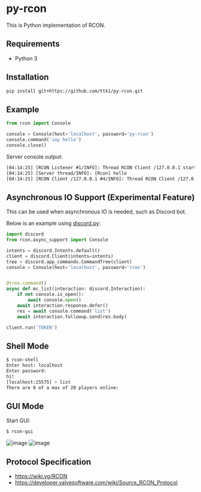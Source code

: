 # py-rcon

This is Python implementation of RCON.

## Requirements

* Python 3

## Installation

```sh
pip install git+https://github.com/ttk1/py-rcon.git
```

## Example

```py
from rcon import Console

console = Console(host='localhost', password='py-rcon')
console.command('say hello')
console.close()
```

Server console output:

```txt
[04:14:25] [RCON Listener #1/INFO]: Thread RCON Client /127.0.0.1 started
[04:14:25] [Server thread/INFO]: [Rcon] hello
[04:14:25] [RCON Client /127.0.0.1 #4/INFO]: Thread RCON Client /127.0.0.1 shutting down
```

## Asynchronous IO Support (Experimental Feature)

This can be used when asynchronous IO is needed, such as Discord bot.

Below is an example using [discord.py](https://github.com/Rapptz/discord.py):

```py
import discord
from rcon.async_support import Console

intents = discord.Intents.default()
client = discord.Client(intents=intents)
tree = discord.app_commands.CommandTree(client)
console = Console(host='localhost', password='rcon')


@tree.command()
async def mc_list(interaction: discord.Interaction):
    if not console.is_open():
        await console.open()
    await interaction.response.defer()
    res = await console.command('list')
    await interaction.followup.send(res.body)

client.run('TOKEN')
```

## Shell Mode

```sh
$ rcon-shell
Enter host: localhost
Enter password:
hi!
[localhost:25575] > list
There are 0 of a max of 20 players online:
```

## GUI Mode

Start GUI:

```sh
$ rcon-gui
```

![image](https://user-images.githubusercontent.com/17878271/220715316-d6797f91-b4c2-4907-b28f-8289f3653e02.png)
![image](https://user-images.githubusercontent.com/17878271/220715435-bcfc12af-d5ae-4b6f-8401-f47a6df53278.png)

## Protocol Specification

* https://wiki.vg/RCON
* https://developer.valvesoftware.com/wiki/Source_RCON_Protocol
